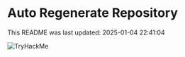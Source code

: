 # Auto Regenerate Repository

This README was last updated: 2025-01-04 22:41:04

 ![TryHackMe](https://tryhackme.com/badge/533634)